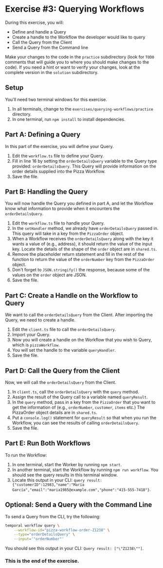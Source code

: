 # Exercise #3: Querying Workflows

During this exercise, you will:

- Define and handle a Query
- Create a handle to the Workflow the developer would like to query
- Call the Query from the Client
- Send a Query from the Command line

Make your changes to the code in the `practice` subdirectory (look for
`TODO` comments that will guide you to where you should make changes to
the code). If you need a hint or want to verify your changes, look at
the complete version in the `solution` subdirectory.

## Setup

You'll need two terminal windows for this exercise.

1. In all terminals, change to the `exercises/querying-workflows/practice` directory.
2. In one terminal, run `npm install` to install dependencies.

## Part A: Defining a Query

In this part of the exercise, you will define your Query.

1. Edit the `workflow.ts` file to define your Query. 
2. Fill in line 16 by setting the `orderDetailsQuery` variable to the Query type provided: `orderDetailsQuery`. This Query will provide information on the order details supplied into the Pizza Workflow.
3. Save the file.

## Part B: Handling the Query

You will now handle the Query you defined in part A, and let the Workflow know what information to provide when it encounters the `orderDetailsQuery`.

1. Edit the `workflow.ts` file to handle your Query. 
2. In the `setHandler` method, we already have `orderDetailsQuery` passed in. This query will take in a key from the `PizzaOrder` object.
3. When a Workflow receives the `orderDetailsQuery` along with the key it wants a value of (e.g., address), it should return the value of the input key. Locate the details of the shape of the `order` object are in `shared.ts`.
4. Remove the placeholder return statement and fill in the rest of the function to return the value of the `orderNumber` key from the `PizzaOrder` object. 
5. Don't forget to `JSON.stringify()` the response, because some of the values on the `order` object are JSON.
6. Save the file.

## Part C: Create a Handle on the Workflow to Query

We want to call the `orderDetailsQuery` from the Client. After importing the Query, we need to create a handle.

1. Edit the `client.ts` file to call the `orderDetailsQuery`. 
2. Import your Query.
2. Now you will create a handle on the Workflow that you wish to Query, which is `pizzaWorkflow`. 
3. You will set the handle to the variable `queryHandler`.
4. Save the file.

## Part D: Call the Query from the Client

Now, we will call the `orderDetailsQuery` from the Client.

1. In `client.ts`, call the `orderDetailsQuery` with the `query` method. 
2. Assign the result of the Query call to a variable named `queryResult`.
3. In the `query` method, pass in a key from the `PizzaOrder` that you want to get the information of (e.g., `orderNumber`, `customer`, `items` etc.) The PizzaOrder object details are in `shared.ts`.
4. Put a `console.log()` statement for `queryResult` so that when you run the Workflow, you can see the results of calling `orderDetailsQuery`.
5. Save the file.

## Part E: Run Both Workflows

To run the Workflow:

1. In one terminal, start the Worker by running `npm start`.
2. In another terminal, start the Workflow by running `npm run workflow`. You should see the query results in this terminal window.
3. Locate this output in your CLI: `query result: {"customerID":12983,"name":"María García","email":"maria1985@example.com","phone":"415-555-7418"}`.

## Optional: Send a Query with the Command Line

To send a Query from the CLI, try the following:

```bash
temporal workflow query \
    --workflow-id="pizza-workflow-order-Z1238" \
    --type="orderDetailsQuery" \
    --input='"orderNumber"'
```

You should see this output in your CLI: `Query result:
["\"Z1238\""]`.

### This is the end of the exercise.
